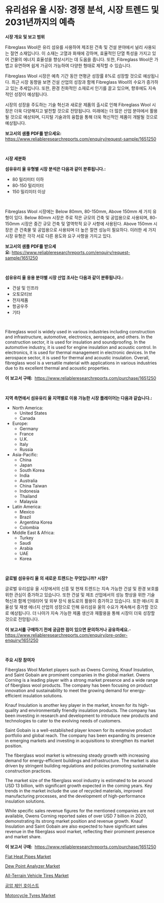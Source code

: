 <p><h1>유리섬유 울 시장: 경쟁 분석, 시장 트렌드 및 2031년까지의 예측</h1></p><p><strong>시장 개요 및 보고 범위</strong></p>
<p><p>Fibreglass Wool은 유리 섬유를 사용하여 제조된 건축 및 건설 분야에서 널리 사용되는 절연 소재입니다. 이 소재는 고열과 화재에 강하며, 효율적인 단열 특성을 가지고 있어 건물의 에너지 효율성을 향상시키는 데 도움을 줍니다. 또한, Fibreglass Wool은 가볍고 유연하며 쉽게 가공이 가능하여 다양한 형태로 제작할 수 있습니다.</p><p>Fibreglass Wool 시장은 예측 기간 동안 연평균 성장률 8%로 성장할 것으로 예상됩니다. 최근 시장 동향을 보면 건설 산업의 성장과 함께 Fibreglass Wool의 수요가 증가하고 있는 추세입니다. 또한, 환경 친화적인 소재로서 인기를 끌고 있으며, 향후에도 지속적인 성장이 예상됩니다.</p><p>시장의 성장을 주도하는 기술 혁신과 새로운 제품의 출시로 인해 Fibreglass Wool 시장은 더욱 다양해지고 발전할 것으로 전망됩니다. 미래에는 더 많은 산업 분야에서 활용될 것으로 예상되며, 디지털 기술과의 융합을 통해 더욱 혁신적인 제품이 개발될 것으로 예상됩니다.</p></p>
<p><strong>보고서의 샘플 PDF를 받으세요:</strong> <a href="https://www.reliableresearchreports.com/enquiry/request-sample/1651250">https://www.reliableresearchreports.com/enquiry/request-sample/1651250</a></p>
<p>&nbsp;</p>
<p><strong>시장 세분화</strong></p>
<p><strong>섬유유리 울 유형별 시장 분석은 다음과 같이 분류됩니다.:</strong></p>
<p><ul><li>80 밀리미터 이하</li><li>80-150 밀리미터</li><li>150 밀리미터 이상</li></ul></p>
<p>&nbsp;</p>
<p><p>Fibreglass Wool 시장에는 Below 80mm, 80-150mm, Above 150mm 세 가지 유형이 있다. Below 80mm 시장은 주로 작은 규모의 건축 및 공업용으로 사용되며, 80-150mm 시장은 중간 규모 건축 및 열역학적 요구 사항에 사용된다. Above 150mm 시장은 큰 건축물 및 공업용으로 사용되며 더 높은 절연 성능이 필요하다. 이러한 세 가지 시장 유형은 각각 서로 다른 용도와 요구 사항을 가지고 있다.</p></p>
<p><strong>보고서의 샘플 PDF를 받으세요:</strong>&nbsp;<a href="https://www.reliableresearchreports.com/enquiry/request-sample/1651250">https://www.reliableresearchreports.com/enquiry/request-sample/1651250</a></p>
<p>&nbsp;</p>
<p><strong> 섬유유리 울 응용 분야별 시장 산업 조사는 다음과 같이 분류됩니다.:</strong></p>
<p><ul><li>건설 및 인프라</li><li>오토모티브</li><li>전자제품</li><li>항공우주</li><li>기타</li></ul></p>
<p>&nbsp;</p>
<p><p>Fibreglass wool is widely used in various industries including construction and infrastructure, automotive, electronics, aerospace, and others. In the construction sector, it is used for insulation and soundproofing. In the automotive industry, it is used for engine insulation and acoustic control. In electronics, it is used for thermal management in electronic devices. In the aerospace sector, it is used for thermal and acoustic insulation. Overall, fibreglass wool is a versatile material with applications in various industries due to its excellent thermal and acoustic properties.</p></p>
<p><strong>이 보고서 구매:</strong>&nbsp; <a href="https://www.reliableresearchreports.com/purchase/1651250">https://www.reliableresearchreports.com/purchase/1651250</a></p>
<p>&nbsp;</p>
<p><strong>지역 측면에서 섬유유리 울 지역별로 이용 가능한 시장 플레이어는 다음과 같습니다.:</strong></p>
<p><ul>
    <li>
        North America:
        <ul>
            <li>United States</li>
            <li>Canada</li>
        </ul>
    </li>
    <li>
        Europe:
        <ul>
            <li>Germany</li>
            <li>France</li>
            <li>U.K.</li>
            <li>Italy</li>
            <li>Russia</li>
        </ul>
    </li>
    <li>
        Asia-Pacific:
        <ul>
            <li>China</li>
            <li>Japan</li>
            <li>South Korea</li>
            <li>India</li>
            <li>Australia</li>
            <li>China Taiwan</li>
            <li>Indonesia</li>
            <li>Thailand</li>
            <li>Malaysia</li>
        </ul>
    </li>
    <li>
        Latin America:
        <ul>
            <li>Mexico</li>
            <li>Brazil</li>
            <li>Argentina Korea</li>
            <li>Colombia</li>
        </ul>
    </li>
    <li>
        Middle East & Africa:
        <ul>
            <li>Turkey</li>
            <li>Saudi</li>
            <li>Arabia</li>
            <li>UAE</li>
            <li>Korea</li>
        </ul>
    </li>
    </ul></p>
<p>&nbsp;</p>
<p><strong>글로벌 섬유유리 울 의 새로운 트렌드는 무엇입니까? 시장?</strong></p>
<p><p>글로벌 유리섬유 울 시장에서의 신흥 및 현재 트렌드는 지속 가능한 건설 및 환경 보호를 위한 관심이 증가하고 있습니다. 또한 건설 및 제조 산업에서의 성능 향상을 위한 기술 혁신과 함께 인테리어 및 외부 장식 용도로의 활용이 증가하고 있습니다. 또한 에너지 효율성 및 재생 에너지 산업의 성장으로 인해 유리섬유 울의 수요가 계속해서 증가할 것으로 예상됩니다. 더 나아가 지속 가능한 제품 생산과 재활용을 통해 시장이 더욱 성장할 것으로 전망됩니다.</p></p>
<p><strong>이 보고서를 구매하기 전에 궁금한 점이 있으면 문의하거나 공유하세요.</strong>- <a href="https://www.reliableresearchreports.com/enquiry/pre-order-enquiry/1651250">https://www.reliableresearchreports.com/enquiry/pre-order-enquiry/1651250</a></p>
<p>&nbsp;</p>
<p><strong>주요 시장 참여자</strong></p>
<p><p>Fiberglass Wool Market players such as Owens Corning, Knauf Insulation, and Saint Gobain are prominent companies in the global market. Owens Corning is a leading player with a strong market presence and a wide range of fiberglass wool products. The company has been focusing on product innovation and sustainability to meet the growing demand for energy-efficient insulation solutions.</p><p>Knauf Insulation is another key player in the market, known for its high-quality and environmentally friendly insulation products. The company has been investing in research and development to introduce new products and technologies to cater to the evolving needs of customers.</p><p>Saint Gobain is a well-established player known for its extensive product portfolio and global reach. The company has been expanding its presence in emerging markets and investing in acquisitions to strengthen its market position.</p><p>The fiberglass wool market is witnessing steady growth with increasing demand for energy-efficient buildings and infrastructure. The market is also driven by stringent building regulations and policies promoting sustainable construction practices.</p><p>The market size of the fiberglass wool industry is estimated to be around USD 13 billion, with significant growth expected in the coming years. Key trends in the market include the use of recycled materials, improved manufacturing processes, and the development of high-performance insulation solutions.</p><p>While specific sales revenue figures for the mentioned companies are not available, Owens Corning reported sales of over USD 7 billion in 2020, demonstrating its strong market position and revenue growth. Knauf Insulation and Saint Gobain are also expected to have significant sales revenue in the fiberglass wool market, reflecting their prominent presence and market share.</p></p>
<p><strong>이 보고서 구매:</strong>&nbsp;&nbsp;<a href="https://www.reliableresearchreports.com/purchase/1651250">https://www.reliableresearchreports.com/purchase/1651250</a></p>
<p><p><a href="https://github.com/gulaimolin/Market-Research-Report-List-3/blob/main/flat-heat-pipes-market.md">Flat Heat Pipes Market</a></p><p><a href="https://github.com/mauripalmi/Market-Research-Report-List-2/blob/main/dew-point-analyzer-market.md">Dew Point Analyzer Market</a></p><p><a href="https://issuu.com/reportprime-2/docs/all-terrain-vehicle-tires-market-size-2030.pptx">All-Terrain Vehicle Tires Market</a></p><p><a href="https://github.com/vs019sa3m8x/Market-Research-Report-List-1/blob/main/701959310340.md">공압 체인 호이스트</a></p><p><a href="https://issuu.com/reportprime-2/docs/motorcycle-tyres-market-size-2030.pptx">Motorcycle Tyres Market</a></p></p>
